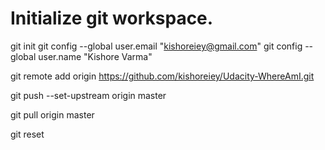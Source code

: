 # Initialize git workspace.
git init
git config --global user.email "kishoreiey@gmail.com"
git config --global user.name "Kishore Varma"

git remote add origin https://github.com/kishoreiey/Udacity-WhereAmI.git

git push --set-upstream origin master

git pull origin master

git reset

